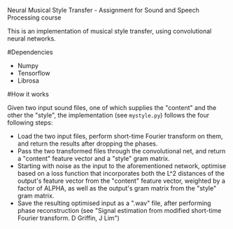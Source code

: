 Neural Musical Style Transfer - Assignment for Sound and Speech Processing course

This is an implementation of musical style transfer, using convolutional neural networks.

#Dependencies
* Numpy
* Tensorflow
* Librosa

#How it works

Given two input sound files, one of which supplies the "content" and the other the "style", the implementation (see `mystyle.py`)
follows the four following steps:

* Load the two input files, perform short-time Fourier transform on them, and return the results after dropping the phases.
* Pass the two transformed files through the convolutional net, and return a "content" feature vector and a "style" gram matrix.
* Starting with noise as the input to the aforementioned network, optimise based on a loss function that incorporates both the L^2 
distances of the output's feature vector from the "content" feature vector, weighted by a factor of ALPHA, as well as the 
output's gram matrix from the "style" gram matrix.
* Save the resulting optimised input as a ".wav" file, after performing phase reconstruction (see "Signal estimation from modified short-time Fourier transform. D Griffin, J Lim")


